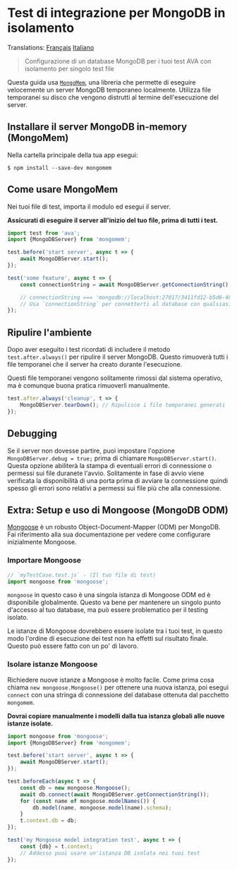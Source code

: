 # Test di integrazione per MongoDB in isolamento

Translations: [Français](https://github.com/avajs/ava-docs/blob/master/fr_FR/docs/recipes/isolated-mongodb-integration-tests.md)
[Italiano](https://github.com/avajs/ava-docs/blob/master/it_IT/docs/recipes/isolated-mongodb-integration-tests.md)

> Configurazione di un database MongoDB per i tuoi test AVA con isolamento per singolo test file

Questa guida usa [`MongoMem`](https://github.com/CImrie/mongomem), una libreria che permette di eseguire velocemente un server MongoDB temporaneo localmente. Utilizza file temporanei su disco che vengono distrutti al termine dell'esecuzione del server.

## Installare il server MongoDB in-memory (MongoMem)

Nella cartella principale della tua app esegui:

```console
$ npm install --save-dev mongomem
```

## Come usare MongoMem

Nei tuoi file di test, importa il modulo ed esegui il server.

**Assicurati di eseguire il server all'inizio del tuo file, prima di tutti i test.**

```js
import test from 'ava';
import {MongoDBServer} from 'mongomem';

test.before('start server', async t => {
	await MongoDBServer.start();
});

test('some feature', async t => {
	const connectionString = await MongoDBServer.getConnectionString();

	// connectionString === 'mongodb://localhost:27017/3411fd12-b5d6-4860-854c-5bbdb011cb93'
	// Usa `connectionString` per connetterti al database con qualsiasi client. Vedi sotto per l'utilizzo di Mongoose.
});
```

## Ripulire l'ambiente

Dopo aver eseguito i test ricordati di includere il metodo `test.after.always()` per ripulire il server MongoDB. Questo rimuoverà tutti i file temporanei che il server ha creato durante l'esecuzione.

Questi file temporanei vengono solitamente rimossi dal sistema operativo, ma è comunque buona pratica rimuoverli manualmente.

```js
test.after.always('cleanup', t => {
	MongoDBServer.tearDown(); // Ripulisce i file temporanei generati
});
```

## Debugging

Se il server non dovesse partire, puoi impostare l'opzione `MongoDBServer.debug = true;` prima di chiamare `MongoDBServer.start()`. Questa opzione abiliterà la stampa di eventuali errori di connessione o permessi sui file duranete l'avvio. Solitamente in fase di avvio viene verificata la disponibilità di una porta prima di avviare la connessione quindi spesso gli errori sono relativi a permessi sui file più che alla connessione.

## Extra: Setup e uso di Mongoose (MongoDB ODM)

[Mongoose](http://mongoosejs.com) è un robusto Object-Document-Mapper (ODM) per MongoDB. Fai riferimento alla sua documentazione per vedere come configurare inizialmente Mongoose.

### Importare Mongoose

```js
// `myTestCase.test.js` - (Il tuo file di test)
import mongoose from 'mongoose';
```

`mongoose` in questo caso è una singola istanza di Mongoose ODM ed è disponibile globalmente. Questo va bene per mantenere un singolo punto d'accesso al tuo database, ma può essere problematico per il testing isolato.

Le istanze di Mongoose dovrebbero essere isolate tra i tuoi test, in questo modo l'ordine di esecuzione dei test non ha effetti sul risultato finale. Questo può essere fatto con un po' di lavoro.

### Isolare istanze Mongoose

Richiedere nuove istanze a Mongoose è molto facile. Come prima cosa chiama `new mongoose.Mongoose()` per ottenere una nuova istanza, poi esegui `connect` con una stringa di connessione del database ottenuta dal pacchetto `mongomem`.

**Dovrai copiare manualmente i modelli dalla tua istanza globali alle nuove istanze isolate.**

```js
import mongoose from 'mongoose';
import {MongoDBServer} from 'mongomem';

test.before('start server', async t => {
	await MongoDBServer.start();
});

test.beforeEach(async t => {
	const db = new mongoose.Mongoose();
	await db.connect(await MongoDBServer.getConnectionString());
	for (const name of mongoose.modelNames()) {
		db.model(name, mongoose.model(name).schema);
	}
	t.context.db = db;
});

test('my Mongoose model integration test', async t => {
	const {db} = t.context;
	// Addesso puoi usare un'istanza DB isolata nei tuoi test
});
```